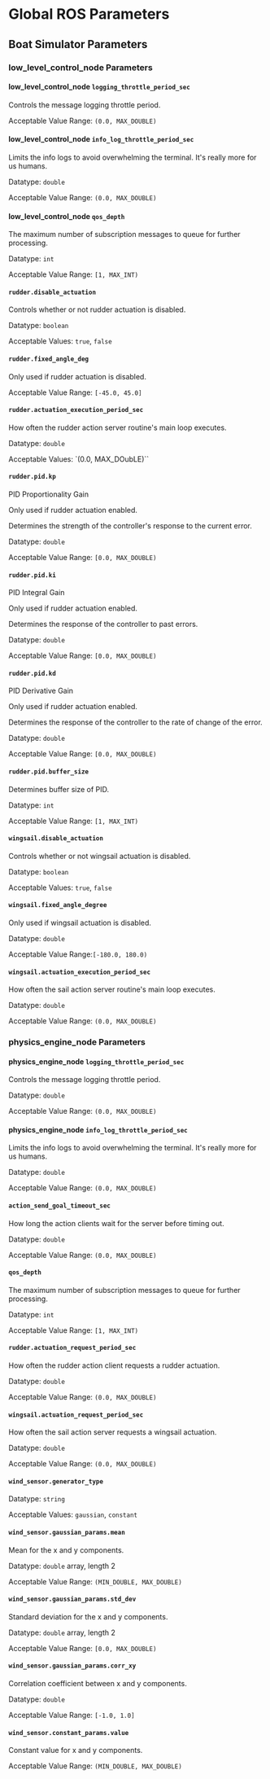 # Global ROS Parameters

## Boat Simulator Parameters

### low_level_control_node Parameters

#### low_level_control_node `logging_throttle_period_sec`

Controls the message logging throttle period.

Acceptable Value Range: `(0.0, MAX_DOUBLE)`

#### low_level_control_node `info_log_throttle_period_sec`

Limits the info logs to avoid overwhelming the terminal. It's really more for us humans.

Datatype: `double`

Acceptable Value Range: `(0.0, MAX_DOUBLE)`

#### low_level_control_node `qos_depth`

The maximum number of subscription messages to queue for further processing.

Datatype: `int`

Acceptable Value Range: `[1, MAX_INT)`

#### `rudder.disable_actuation`

Controls whether or not rudder actuation is disabled.

Datatype: `boolean`

Acceptable Values: `true`, `false`

#### `rudder.fixed_angle_deg`

Only used if rudder actuation is disabled.

Acceptable Value Range: `[-45.0, 45.0]`

#### `rudder.actuation_execution_period_sec`

How often the rudder action server routine's main loop executes.

Datatype: `double`

Acceptable Values: `(0.0, MAX_DOubLE)``

#### `rudder.pid.kp`

PID Proportionality Gain

Only used if rudder actuation enabled.

Determines the strength of the controller's response to the current error.

Datatype: `double`

Acceptable Value Range: `[0.0, MAX_DOUBLE)`

#### `rudder.pid.ki`

PID Integral Gain

Only used if rudder actuation enabled.

Determines the response of the controller to past errors.

Datatype: `double`

Acceptable Value Range: `[0.0, MAX_DOUBLE)`

#### `rudder.pid.kd`

PID Derivative Gain

Only used if rudder actuation enabled.

Determines the response of the controller to the rate of change of the error.

Datatype: `double`

Acceptable Value Range: `[0.0, MAX_DOUBLE)`

#### `rudder.pid.buffer_size`

Determines buffer size of PID.

Datatype: `int`

Acceptable Value Range: `[1, MAX_INT)`

#### `wingsail.disable_actuation`

Controls whether or not wingsail actuation is disabled.

Datatype: `boolean`

Acceptable Values: `true`, `false`

#### `wingsail.fixed_angle_degree`

Only used if wingsail actuation is disabled.

Datatype: `double`

Acceptable Value Range:`[-180.0, 180.0)`

#### `wingsail.actuation_execution_period_sec`

How often the sail action server routine's main loop executes.

Datatype: `double`

Acceptable Value Range: `(0.0, MAX_DOUBLE)`

### physics_engine_node Parameters

#### physics_engine_node `logging_throttle_period_sec`

Controls the message logging throttle period.

Datatype: `double`

Acceptable Value Range: `(0.0, MAX_DOUBLE)`

#### physics_engine_node `info_log_throttle_period_sec`

Limits the info logs to avoid overwhelming the terminal. It's really more for us humans.

Datatype: `double`

Acceptable Value Range: `(0.0, MAX_DOUBLE)`

#### `action_send_goal_timeout_sec`

How long the action clients wait for the server before timing out.

Datatype: `double`

Acceptable Value Range: `(0.0, MAX_DOUBLE)`

#### `qos_depth`

The maximum number of subscription messages to queue for further processing.

Datatype: `int`

Acceptable Value Range: `[1, MAX_INT)`

#### `rudder.actuation_request_period_sec`

How often the rudder action client requests a rudder actuation.

Datatype: `double`

Acceptable Value Range: `(0.0, MAX_DOUBLE)`

#### `wingsail.actuation_request_period_sec`

How often the sail action server requests a wingsail actuation.

Datatype: `double`

Acceptable Value Range: `(0.0, MAX_DOUBLE)`

#### `wind_sensor.generator_type`

Datatype: `string`

Acceptable Values: `gaussian`, `constant`

#### `wind_sensor.gaussian_params.mean`

Mean for the x and y components.

Datatype: `double` array, length 2

Acceptable Value Range: `(MIN_DOUBLE, MAX_DOUBLE)`

#### `wind_sensor.gaussian_params.std_dev`

Standard deviation for the x and y components.

Datatype: `double` array, length 2

Acceptable Value Range: `[0.0, MAX_DOUBLE)`

#### `wind_sensor.gaussian_params.corr_xy`

Correlation coefficient between x and y components.

Datatype: `double`

Acceptable Value Range: `[-1.0, 1.0]`

#### `wind_sensor.constant_params.value`

Constant value for x and y components.

Acceptable Value Range: `(MIN_DOUBLE, MAX_DOUBLE)`
